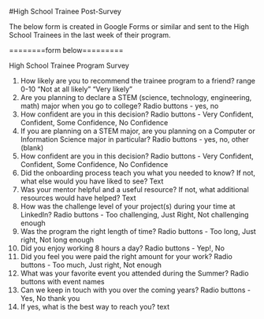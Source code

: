#High School Trainee Post-Survey

The below form is created in Google Forms or similar and sent to the High School Trainees in the last week of their program.

========form below=========

High School Trainee Program Survey

1. How likely are you to recommend the trainee program to a friend? range 0-10 “Not at all likely” “Very likely”
2. Are you planning to declare a STEM (science, technology, engineering, math) major when you go to college? Radio buttons -  yes, no
3. How confident are you in this decision? Radio buttons - Very Confident, Confident, Some Confidence, No Confidence
4. If you are planning on a STEM major, are you planning on a Computer or Information Science major in particular? Radio buttons - yes, no, other (blank)
5. How confident are you in this decision? Radio buttons - Very Confident, Confident, Some Confidence, No Confidence
6. Did the onboarding process teach you what you needed to know? If not, what else would you have liked to see? Text
7. Was your mentor helpful and a useful resource? If not, what additional resources would have helped? Text
8. How was the challenge level of your project(s) during your time at LinkedIn? Radio buttons - Too challenging, Just Right, Not challenging enough
9. Was the program the right length of time? Radio buttons - Too long, Just right, Not long enough
10. Did you enjoy working 8 hours a day? Radio buttons - Yep!, No
11. Did you feel you were paid the right amount for your work? Radio buttons - Too much, Just right, Not enough
12. What was your favorite event you attended during the Summer? Radio buttons with event names
13. Can we keep in touch with you over the coming years? Radio buttons - Yes, No thank you
14. If yes, what is the best way to reach you? text
